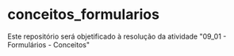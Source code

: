 # conceitos_formularios
Este repositório será objetificado à resolução da atividade "09_01 - Formulários - Conceitos"
